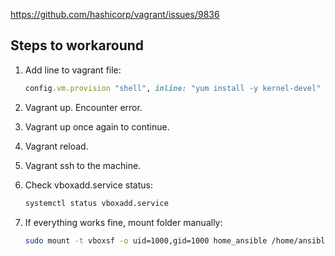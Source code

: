 
https://github.com/hashicorp/vagrant/issues/9836


## Steps to workaround

1. Add line to vagrant file:
    
    ```ruby
    config.vm.provision "shell", inline: "yum install -y kernel-devel"
    ```

2. Vagrant up. Encounter error.

3. Vagrant up once again to continue.

4. Vagrant reload.

5. Vagrant ssh to the machine.

6. Check vboxadd.service status:
    
    ```bash
    systemctl status vboxadd.service
    ```

7. If everything works fine, mount folder manually:

   ```bash
   sudo mount -t vboxsf -o uid=1000,gid=1000 home_ansible /home/ansible
   ```
